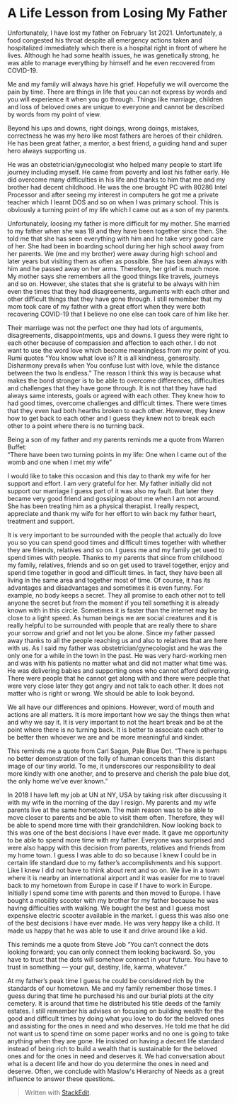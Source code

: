 
# A Life Lesson from Losing My Father

Unfortunately, I have lost my father on February 1st 2021. Unfortunately, a food congested his throat despite all emergency actions taken and hospitalized immediately which there is a hospital right in front of where he lives. Although he had some health issues, he was genetically strong, he was able to manage everything by himself and he even recovered from COVID-19.

Me and my family will always have his grief. Hopefully we will overcome the pain by time. There are things in life that you can not express by words and you will experience it when you go through. Things like marriage, children and loss of beloved ones are unique to everyone and cannot be described by words from my point of view.

Beyond his ups and downs, right doings, wrong doings, mistakes, correctness he was my hero like most fathers are heroes of their children. He has been great father, a mentor, a best friend, a guiding hand and super hero always supporting us.

He was an obstetrician/gynecologist who helped many people to start life journey including myself. He came from poverty and lost his father early. He did overcome many difficulties in his life and thanks to him that me and my brother had decent childhood. He was the one brought PC with 80286 Intel Processor and after seeing my interest in computers he got me a private teacher which I learnt DOS and so on when I was primary school. This is obviously a turning point of my life which I came out as a son of my parents.

Unfortunately, loosing my father is more difficult for my mother. She married to my father when she was 19 and they have been together since then. She told me that she has seen everything with him and he take very good care of her. She had been in boarding school during her high school away from her parents. We (me and my brother) were away during high school and later years but visiting them as often as possible. She has been always with him and he passed away on her arms. Therefore, her grief is much more. My mother says she remembers all the good things like travels, journeys and so on. However, she states that she is grateful to be always with him even the times that they had disagreements, arguments with each other and other difficult things that they have gone through. I still remember that my mom took care of my father with a great effort when they were both recovering COVID-19 that I believe no one else can took care of him like her.

Their marriage was not the perfect one they had lots of arguments, disagreements, disappointments, ups and downs. I guess they were right to each other because of compassion and affection to each other. I do not want to use the word love which become meaningless from my point of you. Rumi quotes “You know what love is? It is all kindness, generosity. Disharmony prevails when You confuse lust with love, while the distance between the two Is endless.” The reason I think this way is because what makes the bond stronger is to be able to overcome differences, difficulties and challenges that they have gone through. It is not that they have had always same interests, goals or agreed with each other. They knew how to had good times, overcome challenges and difficult times. There were times that they even had both hearths broken to each other. However, they knew how to get back to each other and I guess they knew not to break each other to a point where there is no turning back.

Being a son of my father and my parents reminds me a quote from Warren Buffet:  
“There have been two turning points in my life: One when I came out of the womb and one when I met my wife”

I would like to take this occasion and this day to thank my wife for her support and effort. I am very grateful for her. My father initially did not support our marriage I guess part of it was also my fault. But later they became very good friend and gossiping about me when I am not around. She has been treating him as a physical therapist. I really respect, appreciate and thank my wife for her effort to win back my father heart, treatment and support.

It is very important to be surrounded with the people that actually do love you so you can spend good times and difficult times together with whether they are friends, relatives and so on. I guess me and my family get used to spend times with people. Thanks to my parents that since from childhood my family, relatives, friends and so on get used to travel together, enjoy and spend time together in good and difficult times. In fact, they have been all living in the same area and together most of time. Of course, it has its advantages and disadvantages and sometimes it is even funny. For example, no body keeps a secret. They all promise to each other not to tell anyone the secret but from the moment if you tell something it is already known with in this circle. Sometimes it is faster than the internet may be close to a light speed. As human beings we are social creatures and it is really helpful to be surrounded with people that are really there to share your sorrow and grief and not let you be alone. Since my father passed away thanks to all the people reaching us and also to relatives that are here with us. As I said my father was obstetrician/gynecologist and he was the only one for a while in the town in the past. He was very hard-working men and was with his patients no matter what and did not matter what time was. He was delivering babies and supporting ones who cannot afford delivering. There were people that he cannot get along with and there were people that were very close later they got angry and not talk to each other. It does not matter who is right or wrong. We should be able to look beyond.

We all have our differences and opinions. However, word of mouth and actions are all matters. It is more important how we say the things then what and why we say it. It is very important to not the heart break and be at the point where there is no turning back. It is better to associate each other to be better then whoever we are and be more meaningful and kinder.

This reminds me a quote from Carl Sagan, Pale Blue Dot. “There is perhaps no better demonstration of the folly of human conceits than this distant image of our tiny world. To me, it underscores our responsibility to deal more kindly with one another, and to preserve and cherish the pale blue dot, the only home we've ever known.”

In 2018 I have left my job at UN at NY, USA by taking risk after discussing it with my wife in the morning of the day I resign. My parents and my wife parents live at the same hometown. The main reason was to be able to move closer to parents and be able to visit them often. Therefore, they will be able to spend more time with their grandchildren. Now looking back to this was one of the best decisions I have ever made. It gave me opportunity to be able to spend more time with my father. Everyone was surprised and were also happy with this decision from parents, relatives and friends from my home town. I guess I was able to do so because I knew I could be in certain life standard due to my father’s accomplishments and his support. Like I knew I did not have to think about rent and so on. We live in a town where it is nearby an international airport and it was easier for me to travel back to my hometown from Europe in case if I have to work in Europe. Initially I spend some time with parents and then moved to Europe. I have bought a mobility scooter with my brother for my father because he was having difficulties with walking. We bought the best and I guess most expensive electric scooter available in the market. I guess this was also one of the best decisions I have ever made. He was very happy like a child. It made us happy that he was able to use it and drive around like a kid.

This reminds me a quote from Steve Job “You can’t connect the dots looking forward; you can only connect them looking backward. So, you have to trust that the dots will somehow connect in your future. You have to trust in something — your gut, destiny, life, karma, whatever.”

At my father’s peak time I guess he could be considered rich by the standards of our hometown. Me and my family remember those times. I guess during that time he purchased his and our burial plots at the city cemetery. It is around that time he distributed his title deeds of the family estates. I still remember his advises on focusing on building wealth for the good and difficult times by doing what you love to do for the beloved ones and assisting for the ones in need and who deserves. He told me that he did not want us to spend time on some paper works and no one is going to take anything when they are gone. He insisted on having a decent life standard instead of being rich to build a wealth that is sustainable for the beloved ones and for the ones in need and deserves it. We had conversation about what is a decent life and how do you determine the ones in need and deserve. Often, we conclude with Maslow's Hierarchy of Needs as a great influence to answer these questions.

> Written with [StackEdit](https://stackedit.io/).
<!--stackedit_data:
eyJoaXN0b3J5IjpbMTU4MDgwMTc2OV19
-->